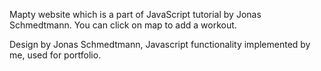 Mapty website which is a part of JavaScript tutorial by Jonas Schmedtmann. You can click on map to add a workout.

Design by Jonas Schmedtmann, Javascript functionality implemented by me, used for portfolio.
